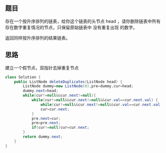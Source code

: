   ## 题目

存在一个按升序排列的链表，给你这个链表的头节点 head ，请你删除链表中所有存在数字重复情况的节点，只保留原始链表中 没有重复出现 的数字。

返回同样按升序排列的结果链表。

## 思路

建立一个假节点，双指针去掉重复节点

```java
class Solution {
    public ListNode deleteDuplicates(ListNode head) {
        ListNode dummy=new ListNode(0),pre=dummy,cur=head;
        dummy.next=head;
        while(cur!=null&&cur.next!=null){
            while(cur!=null&&cur.next!=null&&cur.val==cur.next.val) {
                while(cur!=null&&cur.next!=null&&cur.val==cur.next.val) cur=cur.next;
                cur=cur.next;
            }
            pre.next=cur;
            pre=pre.next;
            if(cur!=null)cur=cur.next;
        }
        return dummy.next;
    }
}
```

